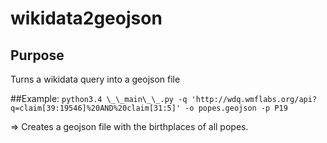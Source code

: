 # wikidata2geojson

## Purpose

Turns a wikidata query into a geojson file

##Example:
`python3.4 \_\_main\_\_.py -q 'http://wdq.wmflabs.org/api?q=claim[39:19546]%20AND%20claim[31:5]' -o popes.geojson -p P19`

=> Creates a geojson file with the birthplaces of all popes.

